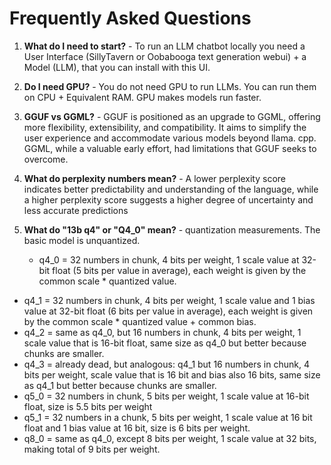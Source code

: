 # Frequently Asked Questions

1. **What do I need to start?** - To run an LLM chatbot locally you need a User Interface (SillyTavern or Oobabooga text generation webui) + a Model (LLM), that you can install with this UI.

2. **Do I need GPU?** - You do not need GPU to run LLMs. You can run them on CPU + Equivalent RAM. GPU makes models run faster.

3. **GGUF vs GGML?** - GGUF is positioned as an upgrade to GGML, offering more flexibility, extensibility, and compatibility. It aims to simplify the user experience and accommodate various models beyond llama. cpp. GGML, while a valuable early effort, had limitations that GGUF seeks to overcome.

4. **What do perplexity numbers mean?** - A lower perplexity score indicates better predictability and understanding of the language, while a higher perplexity score suggests a higher degree of uncertainty and less accurate predictions

5. **What do "13b q4" or "Q4_0" mean?** - quantization measurements. The basic model is unquantized. 

   * q4_0 = 32 numbers in chunk, 4 bits per weight, 1 scale value at 32-bit float (5 bits per value in average), each weight is given by the common scale * quantized value.
  * q4_1 = 32 numbers in chunk, 4 bits per weight, 1 scale value and 1 bias value at 32-bit float (6 bits per value in average), each weight is given by the common scale * quantized value + common bias.
  * q4_2 = same as q4_0, but 16 numbers in chunk, 4 bits per weight, 1 scale value that is 16-bit float, same size as q4_0 but better because chunks are smaller.
  * q4_3 = already dead, but analogous: q4_1 but 16 numbers in chunk, 4 bits per weight, scale value that is 16 bit and bias also 16 bits, same size as q4_1 but better because chunks are smaller.
  * q5_0 = 32 numbers in chunk, 5 bits per weight, 1 scale value at 16-bit float, size is 5.5 bits per weight
  * q5_1 = 32 numbers in a chunk, 5 bits per weight, 1 scale value at 16 bit float and 1 bias value at 16 bit, size is 6 bits per weight.
  * q8_0 = same as q4_0, except 8 bits per weight, 1 scale value at 32 bits, making total of 9 bits per weight.

